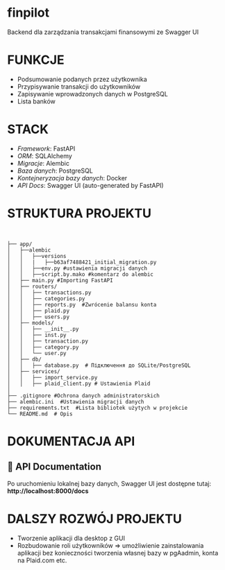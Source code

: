 # finpilot
Backend dla zarządzania transakcjami finansowymi ze Swagger UI

# FUNKCJE

- Podsumowanie podanych przez użytkownika 
- Przypisywanie transakcji do użytkowników
- Zapisywanie wprowadzonych danych w PostgreSQL
- Lista banków 

# STACK

- *Framework*: FastAPI
- *ORM*: SQLAlchemy
- *Migracje*: Alembic
- *Baza danych*: PostgreSQL
- *Kontejneryzacja bazy danych*: Docker
- *API Docs*: Swagger UI (auto-generated by FastAPI)

# STRUKTURA PROJEKTU
<pre lang="text"><code>

├── app/
│   ├──alembic
│   │   ├──versions
│   │   |   ├──b63af7488421_initial_migration.py
│   │   ├──env.py #ustawienia migracji danych
│   │   ├──script.by.mako #komentarz do alembic
│   ├── main.py #Importing FastAPI
│   ├── routers/ 
│   │   ├── transactions.py
│   │   ├── categories.py 
│   │   ├── reports.py  #Zwrócenie balansu konta
│   │   ├── plaid.py
│   │   ├── users.py
│   ├── models/  
│   │   ├── __init__.py
│   │   ├── inst.py
│   │   ├── transaction.py
│   │   ├── category.py
│   │   └── user.py
│   ├── db/  
│   │   ├── database.py  # Підключення до SQLite/PostgreSQL   
│   ├── services/  
│   │   ├── import_service.py 
│   │   ├── plaid_client.py # Ustawienia Plaid
│   
├── .gitignore #Ochrona danych administratorskich
├── alembic.ini  #Ustawienia migracji danych
├── requirements.txt  #Lista bibliotek użytych w projekcie
└── README.md  # Opis  </code></pre>

# DOKUMENTACJA API

## 🧪 API Documentation

Po uruchomieniu lokalnej bazy danych, Swagger UI jest dostępne tutaj:  
**http://localhost:8000/docs**

# DALSZY ROZWÓJ PROJEKTU

- Tworzenie aplikacji dla desktop z GUI
- Rozbudowanie roli użytkowników => umożliwienie zainstalowania aplikacji bez konieczności tworzenia własnej bazy w pgAadmin, konta na Plaid.com etc.

